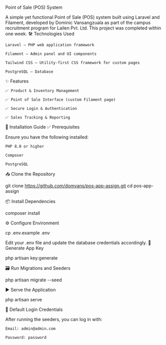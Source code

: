  Point of Sale (POS) System

A simple yet functional Point of Sale (POS) system built using Laravel and Filament, developed by Dominic Vansangzuala as part of the campus recruitment program for Lailen Pvt. Ltd. This project was completed within one week.
🛠️ Technologies Used

    Laravel – PHP web application framework

    Filament – Admin panel and UI components

    Tailwind CSS – Utility-first CSS framework for custom pages

    PostgreSQL – Database

✨ Features

    ✅ Product & Inventory Management

    ✅ Point of Sale Interface (custom Filament page)

    ✅ Secure Login & Authentication

    ✅ Sales Tracking & Reporting

🚀 Installation Guide
✅ Prerequisites

Ensure you have the following installed:

    PHP 8.0 or higher

    Composer

    PostgreSQL

📥 Clone the Repository

git clone https://github.com/domvans/pos-app-assign.git
cd pos-app-assign

📦 Install Dependencies

composer install

⚙️ Configure Environment

cp .env.example .env

Edit your .env file and update the database credentials accordingly.
🔑 Generate App Key

php artisan key:generate

🗃️ Run Migrations and Seeders

php artisan migrate --seed

▶️ Serve the Application

php artisan serve

🔐 Default Login Credentials

After running the seeders, you can log in with:

    Email: admin@admin.com

    Password: password


